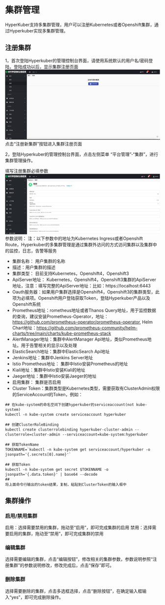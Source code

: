 # 集群管理

HyperKuber支持多集群管理，用户可以注册Kubernetes或者Openshift集群，通过Hyperkuber实现多集群管理。

## 注册集群
1，首次登陆Hyperkuber的管理控制台界面，请使用系统默认的用户名/密码登陆，登陆成功以后，显示集群注册页面
![Minion](../../../assets/images/platform/cluster/register.jpg)
点击“注册新集群”按钮进入集群注册页面

2，登陆Hyperkuber的管理控制台界面，点击左侧菜单 “平台管理”-“集群”，进行集群管理操作。

填写注册集群必填参数
![Minion](../../../assets/images/platform/cluster/parameters.jpg)
参数说明：
注：以下参数中的地址为Kubernetes Ingress或者Openshift Route，Hyperkuber的多集群管理是通过集群外访问的方式访问集群以及集群中的监控，日志，告警等服务
* 集群名称： 用户集群的名称
* 描述：用户集群的描述
* 集群类型： 目前支持Kubernetes，Openshift4，Openshift3
* ApiServer地址： Kubernetes，Openshift4，Openshift3集群的ApiServer地址，注意：填写完整的ApiServer地址：比如：https://localhost:6443
* Oauth服务器：如果用户集群选择是Openshift4，Openshift3的集群类型，此项为必填项。Openshift用户登陆获取Token，登陆Hyperkuber产品以及Openshift系统
* Prometheus地址：rometheus地址或者Thanos Query地址，用于监控数据的查询，建议安装Prometheus-Operator，地址：https://github.com/prometheus-operator/prometheus-operator, Helm Chart地址：https://github.com/prometheus-community/helm-charts/tree/main/charts/kube-prometheus-stack
* AlertManager地址：集群中AlertManager Api地址，类似Prometheus地址。用于告警相关的显示以及处理
* ElasticSearch地址：集群中ElasticSearch Api地址
* Jenkins地址：集群中Jenkins Server地址
* Istio Prometheus地址： 集群中Istio安装Prometheus的地址
* Kiali地址：集群中Istio安装Kiali的地址
* Jaeger地址：集群中Istio安装Jaeger的地址
* 启用集群： 集群是否启用
* Cluster Token：集群类型是Kubernetes类型，需要获取有ClusterAdmin权限的ServiceAccount的Token，例如：
```
## 在kube-system的命名空间下创建hyperkuber的serviceaccount(not kube-system)
kubectl -n kube-system create serviceaccount hyperkuber

## 创建ClusterRoleBinding 
kubectl create clusterrolebinding hyperkuber-cluster-admin --clusterrole=cluster-admin --serviceaccount=kube-system:hyperkuber

## 获取TokenName
TOKENNAME=`kubectl -n kube-system get serviceaccount/hyperkuber -o jsonpath='{.secrets[0].name}'`

## 获取Token
kubectl -n kube-system get secret $TOKENNAME -o jsonpath='{.data.token}' | base64 --decode
##
将上面命令行输出的token结果，复制，粘贴到ClusterToken的输入框中
```

## 集群操作
### 启用/禁用集群

启用：选择需要禁用的集群，拖动至“启用”，即可完成集群的启用
禁用：选择需要启用的集群，拖动至“禁用”，即可完成集群的禁用
### 编辑集群

选择需要编辑的集群，点击“编辑按钮”，修改相关的集群参数，参数说明参照“注册集群”的参数说明修改，修改完成后，点击“保存”即可。
### 删除集群

选择需要删除的集群，点击多选框选择，点击“删除按钮”，在确定输入框输入“yes”，即可完成删除操作。
